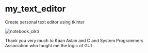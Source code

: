 # my_text_editor
Create personal text editor using tkinter

![notebook_cikti](https://user-images.githubusercontent.com/48547417/101294189-d0ec6c80-3826-11eb-9683-9bf766ec8841.PNG)


Thank you very much to Kaan Aslan and  C and System Programmers Association  who taught me the logic of GUI
